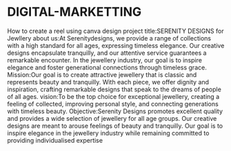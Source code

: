 # DIGITAL-MARKETTING 
How to create a reel using canva design
project title:SERENITY DESIGNS for Jewllery
about us:At Serenitydesigns, we provide a range of collections with a high standard for all ages, expressing timeless elegance. Our creative designs encapsulate tranquilly, and our attentive service guarantees a remarkable encounter. In the jewellery industry, our goal is to inspire elegance and foster generational connections through timeless grace.
Mission:Our goal is to create attractive jewellery that is classic and represents beauty and tranquilly. With each piece, we offer dignity and inspiration, crafting remarkable designs that speak to the dreams of people of all ages.
vision:To be the top choice for exceptional jewellery, creating a feeling of collected, improving personal style, and connecting generations with timeless beauty.
Objective:Serenity Designs promotes excellent quality and provides a wide selection of jewellery for all age groups. Our creative designs are meant to arouse feelings of beauty and tranquilly. Our goal is to inspire elegance in the jewellery industry while remaining committed to providing individualised expertise
